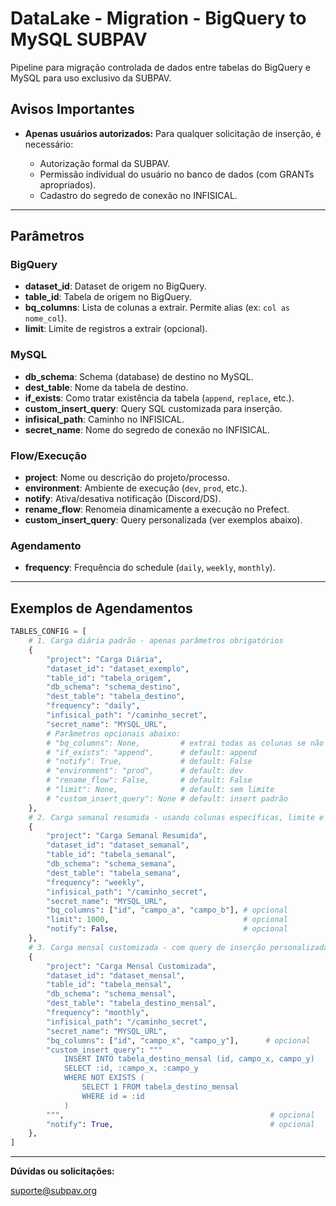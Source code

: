 # DataLake - Migration - BigQuery to MySQL SUBPAV

Pipeline para migração controlada de dados entre tabelas do BigQuery e MySQL para uso exclusivo da SUBPAV.

## Avisos Importantes

* **Apenas usuários autorizados:** Para qualquer solicitação de inserção, é necessário:

  * Autorização formal da SUBPAV.
  * Permissão individual do usuário no banco de dados (com GRANTs apropriados).
  * Cadastro do segredo de conexão no INFISICAL.

---

## Parâmetros

### **BigQuery**

* **dataset\_id**: Dataset de origem no BigQuery.
* **table\_id**: Tabela de origem no BigQuery.
* **bq\_columns**: Lista de colunas a extrair. Permite alias (ex: `col as nome_col`).
* **limit**: Limite de registros a extrair (opcional).

### **MySQL**

* **db\_schema**: Schema (database) de destino no MySQL.
* **dest\_table**: Nome da tabela de destino.
* **if\_exists**: Como tratar existência da tabela (`append`, `replace`, etc.).
* **custom\_insert\_query**: Query SQL customizada para inserção.
* **infisical\_path**: Caminho no INFISICAL.
* **secret\_name**: Nome do segredo de conexão no INFISICAL.

### **Flow/Execução**

* **project**: Nome ou descrição do projeto/processo.
* **environment**: Ambiente de execução (`dev`, `prod`, etc.).
* **notify**: Ativa/desativa notificação (Discord/DS).
* **rename\_flow**: Renomeia dinamicamente a execução no Prefect.
* **custom\_insert\_query**: Query personalizada (ver exemplos abaixo).

### **Agendamento**

* **frequency**: Frequência do schedule (`daily`, `weekly`, `monthly`).

---

## Exemplos de Agendamentos

```python
TABLES_CONFIG = [
    # 1. Carga diária padrão - apenas parâmetros obrigatórios
    {
        "project": "Carga Diária",
        "dataset_id": "dataset_exemplo",
        "table_id": "tabela_origem",
        "db_schema": "schema_destino",
        "dest_table": "tabela_destino",
        "frequency": "daily",
        "infisical_path": "/caminho_secret",
        "secret_name": "MYSQL_URL",
        # Parâmetros opcionais abaixo:
        # "bq_columns": None,         # extrai todas as colunas se não especificar
        # "if_exists": "append",      # default: append
        # "notify": True,             # default: False
        # "environment": "prod",      # default: dev
        # "rename_flow": False,       # default: False
        # "limit": None,              # default: sem limite
        # "custom_insert_query": None # default: insert padrão
    },
    # 2. Carga semanal resumida - usando colunas específicas, limite e notify desativado
    {
        "project": "Carga Semanal Resumida",
        "dataset_id": "dataset_semanal",
        "table_id": "tabela_semanal",
        "db_schema": "schema_semana",
        "dest_table": "tabela_semana",
        "frequency": "weekly",
        "infisical_path": "/caminho_secret",
        "secret_name": "MYSQL_URL",
        "bq_columns": ["id", "campo_a", "campo_b"], # opcional
        "limit": 1000,                              # opcional
        "notify": False,                            # opcional
    },
    # 3. Carga mensal customizada - com query de inserção personalizada para evitar duplicidade
    {
        "project": "Carga Mensal Customizada",
        "dataset_id": "dataset_mensal",
        "table_id": "tabela_mensal",
        "db_schema": "schema_mensal",
        "dest_table": "tabela_destino_mensal",
        "frequency": "monthly",
        "infisical_path": "/caminho_secret",
        "secret_name": "MYSQL_URL",
        "bq_columns": ["id", "campo_x", "campo_y"],      # opcional
        "custom_insert_query": """
            INSERT INTO tabela_destino_mensal (id, campo_x, campo_y)
            SELECT :id, :campo_x, :campo_y
            WHERE NOT EXISTS (
                SELECT 1 FROM tabela_destino_mensal
                WHERE id = :id
            )
        """,                                              # opcional
        "notify": True,                                   # opcional
    },
]
```

---

**Dúvidas ou solicitações:**

[suporte@subpav.org](mailto:suporte@subpav.org)

